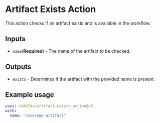 # Artifact Exists Action

This action checks if an artifact exists and is available in the workflow.

## Inputs

- `name`(**Required**) - The name of the artifact to be checked.

## Outputs

- `exists` - Determines if the artifact with the provided name is present.

## Example usage

```yaml
uses: xSAVIKx/artifact-exists-action@v0
with:
  name: "coverage-artifact"
```
